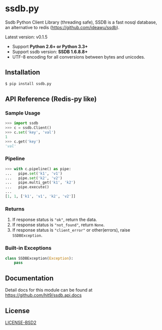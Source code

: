 ssdb.py
=======

Ssdb Python Client Library (threading safe), SSDB is a fast nosql database, an alternative to redis (https://github.com/ideawu/ssdb).

Latest version: v0.1.5

- Support **Python 2.6+ or Python 3.3+**
- Support ssdb version: **SSDB 1.6.8.8+**
- UTF-8 encoding for all conversions between bytes and unicodes.

Installation
------------

```bash
$ pip install ssdb.py
```

API Reference (Redis-py like)
-----------------------------

### Sample Usage

```python
>>> import ssdb
>>> c = ssdb.Client()
>>> c.set('key', 'val')
1
>>> c.get('key')
'val'
```

### Pipeline

```python
>>> with c.pipeline() as pipe:
...   pipe.set('k1', 'v1')
...   pipe.set('k2', 'v2')
...   pipe.multi_get('k1', 'k2')
...   pipe.execute()
...
[1, 1, ['k1', 'v1', 'k2', 'v2']]
```

### Returns

1. If response status is `"ok"`, return the data.
2. If response status is `"not_found"`, return `None`.
3. If response status is `"client_error"` or other(errors), raise `SSDBException`.

### Built-in Exceptions

```python
class SSDBException(Exception):
    pass
```

Documentation
--------------

Detail docs for this module can be found at https://github.com/hit9/ssdb.api.docs

License
-------

[LICENSE-BSD2](LICENSE-BSD2)
